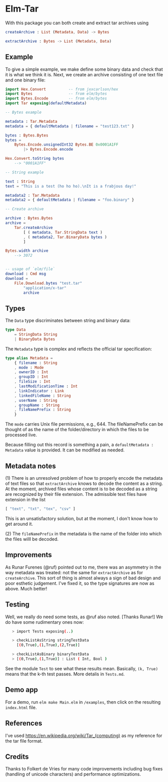 # Elm-Tar

With this package you can both create and extract tar archives using

```elm
createArchive : List (Metadata, Data) -> Bytes

extractArchive : Bytes -> List (Metadata, Data)
```

## Example

To give a simple example, we make define some binary data
and check that it is what we think it is. 
Next, we create an archive consisting of one text file and one binary file:

```elm
import Hex.Convert          -- from jxxcarlson/hex
import Bytes                -- from elm/bytes
import Bytes.Encode         -- from elm/bytes
import Tar exposing(defaultMetadata)

-- Bytes example 

metadata : Tar.Metadata
metadata = { defaultMetadata | filename = "test123.txt" }

bytes : Bytes.Bytes
bytes = 
    Bytes.Encode.unsignedInt32 Bytes.BE 0x0001A1FF
        |> Bytes.Encode.encode

Hex.Convert.toString bytes
    --> "0001A1FF" 

-- String example 

text : String
text = "This is a test (ho ho ho).\nIt is a frabjous day!"

metadata2 : Tar.Metadata
metadata2 = { defaultMetadata | filename = "foo.binary" }

-- Create archive

archive : Bytes.Bytes
archive = 
    Tar.createArchive 
        [ ( metadata, Tar.StringData text )
        , ( metadata2, Tar.BinaryData bytes ) 
        ]

Bytes.width archive 
    --> 3072


-- usage of `elm/file` 
download : Cmd msg 
download = 
    File.Download.bytes "test.tar" 
        "application/x-tar" 
        archive
```

## Types

The `Data` type discriminates between string and binary data:

```elm
type Data
    = StringData String
    | BinaryData Bytes
```

The `Metadata` type is complex and reflects the official tar specification:

```elm
type alias Metadata =
    { filename : String
    , mode : Mode
    , ownerID : Int
    , groupID : Int
    , fileSize : Int
    , lastModificationTime : Int
    , linkIndicator : Link
    , linkedFileName : String
    , userName : String
    , groupName : String
    , fileNamePrefix : String
    }
```
The `mode` carries Unix file permissions, e.g., 644.  The fileNamePrefix
can be thought of as the name of the folder/directory in which the files
to be processed live.

Because filling out this record is something a pain, a `defaultMetadata : Metadata`
value is provided.  It can be modified as needed.


## Metadata notes

(1) There is an unresolved problem of how to properly encode the metadata
of text files so that `extractArchive` knows to decode the content
as a string.  At the moment, archived files whose content is to be
decoded as a string are recognized by their file extension.  The
admissible text files have extension  in the list

```elm
[ "text", "txt", "tex", "csv" ]
```

This is an unsatisfactory solution, but at the moment, I don't
know how to get around it.

(2) The `fileNamePrefix` in the metadata is the name of the folder
into which the files willl be decoded.


## Improvements

As Runar Furenes (@ruf) pointed out to me, there was an asymmetry in the
way metadata was treated: not the same for `extractArchive` as for `createArchive`.
This sort of thing is almost always a sign of bad design and poor esthetic judgement.
I've fixed it, so the type signatures are now as above. Much better!




## Testing

Well, we really do need some tests, as @ruf also noted. [Thanks Runar!]  We do have some rudimentary ones now:

```bash
   > import Tests exposing(..)

   > checkListAsString stringTestData
     [(0,True),(1,True),(2,True)]

   > checkListAsBinary binaryTestData
   > [(0,True),(1,True)] : List ( Int, Bool )
```
See the module `Test` to see what these results
mean.  Basically, `(k, True)` means that the k-th test passes.  More detalis in `Tests.md`.


## Demo app

For a demo, run `elm make Main.elm` in `/examples`, then click on the resulting `index.html` file.

## References

I've used https://en.wikipedia.org/wiki/Tar_(computing) as my reference for the tar file format.

## Credits

Thanks to Folkert de Vries for many code improvements including 
bug fixes (handling of unicode characters) and
performance optimizations.
